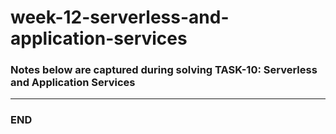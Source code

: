 # week-12-serverless-and-application-services
### Notes below are captured during solving TASK-10: Serverless and Application Services
----------------------------------------------------------------------------------


### END

